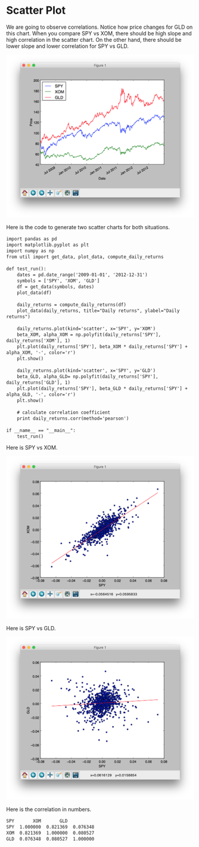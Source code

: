 # Scatter Plot

We are going to observe correlations. Notice how price changes for GLD on this chart. When you compare SPY vs XOM, there should be high slope and high correlation in the scatter chart. On the other hand, there should be lower slope and lower correlation for SPY vs GLD.

![](/assets/scatter-1.png)

Here is the code to generate two scatter charts for both situations.

```
import pandas as pd
import matplotlib.pyplot as plt
import numpy as np
from util import get_data, plot_data, compute_daily_returns

def test_run():
    dates = pd.date_range('2009-01-01', '2012-12-31')
    symbols = ['SPY', 'XOM', 'GLD']
    df = get_data(symbols, dates)
    plot_data(df)

    daily_returns = compute_daily_returns(df)
    plot_data(daily_returns, title="Daily returns", ylabel="Daily returns")

    daily_returns.plot(kind='scatter', x='SPY', y='XOM')
    beta_XOM, alpha_XOM = np.polyfit(daily_returns['SPY'], daily_returns['XOM'], 1)
    plt.plot(daily_returns['SPY'], beta_XOM * daily_returns['SPY'] + alpha_XOM, '-', color='r')
    plt.show()

    daily_returns.plot(kind='scatter', x='SPY', y='GLD')
    beta_GLD, alpha_GLD= np.polyfit(daily_returns['SPY'], daily_returns['GLD'], 1)
    plt.plot(daily_returns['SPY'], beta_GLD * daily_returns['SPY'] + alpha_GLD, '-', color='r')
    plt.show()

    # calculate correlation coefficient
    print daily_returns.corr(method='pearson')

if __name__ == "__main__":
    test_run()
```

Here is SPY vs XOM.

![](/assets/scatter-high-slope-low-correlation.png)

Here is SPY vs GLD.

![](/assets/scatter-low-slope.png)

Here is the correlation in numbers.

```
SPY       XOM       GLD
SPY  1.000000  0.821369  0.076348
XOM  0.821369  1.000000  0.080527
GLD  0.076348  0.080527  1.000000
```



